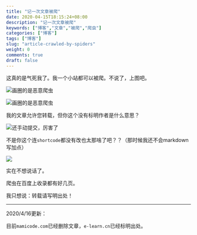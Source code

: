 ```yaml
---
title: "记一次文章被爬"
date: 2020-04-15T18:15:24+08:00
description: "记一次文章被爬"
keywords: ["博客","文章","被爬","爬虫"]
categories: ["博客"]
tags: ["博客"]
slug: "article-crawled-by-spiders"
weight: 0
comments: true
draft: false
---
```


这真的是气死我了。我一个小站都可以被爬。不说了，上图吧。

![画圈的是恶意爬虫](https://gitee.com/RACD/cdn/raw/master/imgs/20200415181823.png "画圈的是恶意爬虫")

![画圈的是恶意爬虫](https://gitee.com/RACD/cdn/raw/master/imgs/20200415181943.png "画圈的是恶意爬虫")

我的文章允许您转载，但你这个没有标明作者是什么意思？

![](https://gitee.com/RACD/cdn/raw/master/imgs/20200415182224.png "还手动提交，厉害了")

不是你这个连`shortcode`都没有改也太那啥了吧？？（那时候我还不会markdown写加点）

![](https://gitee.com/RACD/cdn/raw/master/imgs/20200415184009.png)

实在不想说话了。

爬虫在百度上收录都有好几页。

我只想说：转载请写明出处！

---

2020/4/16更新：

目前`mamicode.com`已经删除文章，`e-learn.cn`已经标明出处。